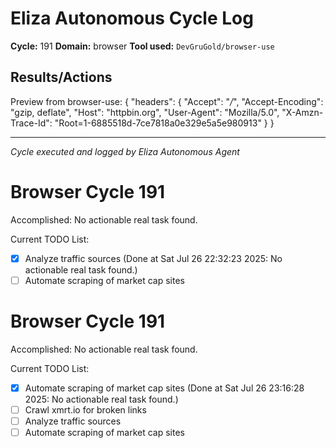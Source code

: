 # Eliza Autonomous Cycle Log

**Cycle:** 191
**Domain:** browser
**Tool used:** `DevGruGold/browser-use`

## Results/Actions
Preview from browser-use:
{
  "headers": {
    "Accept": "*/*", 
    "Accept-Encoding": "gzip, deflate", 
    "Host": "httpbin.org", 
    "User-Agent": "Mozilla/5.0", 
    "X-Amzn-Trace-Id": "Root=1-6885518d-7ce7818a0e329e5a5e980913"
  }
}


---
*Cycle executed and logged by Eliza Autonomous Agent*

# Browser Cycle 191

Accomplished: No actionable real task found.

Current TODO List:

- [x] Analyze traffic sources  (Done at Sat Jul 26 22:32:23 2025: No actionable real task found.)
- [ ] Automate scraping of market cap sites

# Browser Cycle 191

Accomplished: No actionable real task found.

Current TODO List:

- [x] Automate scraping of market cap sites  (Done at Sat Jul 26 23:16:28 2025: No actionable real task found.)
- [ ] Crawl xmrt.io for broken links
- [ ] Analyze traffic sources
- [ ] Automate scraping of market cap sites